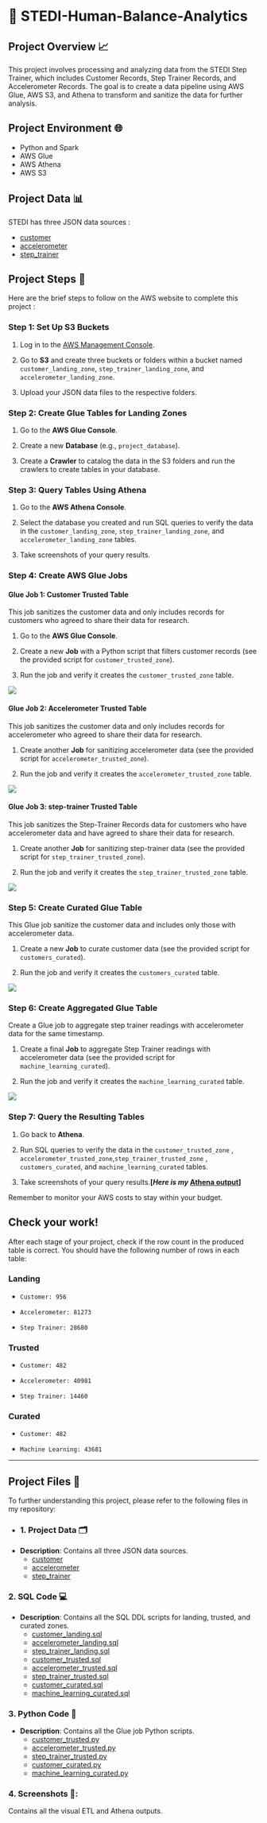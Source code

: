 # 🚀 STEDI-Human-Balance-Analytics
## Project Overview 📈
This project involves processing and analyzing data from the STEDI Step Trainer, which includes Customer Records, Step Trainer Records, and Accelerometer Records. The goal is to create a data pipeline using AWS Glue, AWS S3, and Athena to transform and sanitize the data for further analysis.

## Project Environment 🌐
- Python and Spark
- AWS Glue
- AWS Athena
- AWS S3

## Project Data 📊
STEDI has three JSON data sources : <br>
- [customer](https://github.com/Srijana1425/STEDI_Human_balance_analytics_project6/tree/main/myproject-files/customer/landing) <br>
- [accelerometer](https://github.com/Srijana1425/STEDI_Human_balance_analytics_project6/tree/main/myproject-files/accelerometer/landing) <br>
- [step_trainer](https://github.com/Srijana1425/STEDI_Human_balance_analytics_project6/tree/main/myproject-files/step_trainer/landing)

## Project Steps 📝

Here are the brief steps to follow on the AWS website to complete this project :

### Step 1: Set Up S3 Buckets

1. Log in to the [AWS Management Console](https://aws.amazon.com/).

2. Go to **S3** and create three buckets or folders within a bucket named `customer_landing_zone`, `step_trainer_landing_zone`, and `accelerometer_landing_zone`.

3. Upload your JSON data files to the respective folders.

### Step 2: Create Glue Tables for Landing Zones

1. Go to the **AWS Glue Console**.

2. Create a new **Database** (e.g., `project_database`).

3. Create a **Crawler** to catalog the data in the S3 folders and run the crawlers to create tables in your database.

### Step 3: Query Tables Using Athena

1. Go to the **AWS Athena Console**.

2. Select the database you created and run SQL queries to verify the data in the `customer_landing_zone`, `step_trainer_landing_zone`, and `accelerometer_landing_zone` tables.

3. Take screenshots of your query results.

### Step 4: Create AWS Glue Jobs
#### Glue Job 1: Customer Trusted Table

This job sanitizes the customer data and only includes records for customers who agreed to share their data for research.

1. Go to the **AWS Glue Console**.

2. Create a new **Job** with a Python script that filters customer records (see the provided script for `customer_trusted_zone`).

3. Run the job and verify it creates the `customer_trusted_zone` table.

![](https://github.com/Srijana1425/STEDI_Human_balance_analytics_project6/blob/main/screenshort/Visual%20ETL%20Image/customer_landing_to_trusted.png
)

#### Glue Job 2: Accelerometer Trusted Table

This job sanitizes the customer data and only includes records for accelerometer who agreed to share their data for research.

1. Create another **Job** for sanitizing accelerometer data (see the provided script for `accelerometer_trusted_zone`).

2. Run the job and verify it creates the `accelerometer_trusted_zone` table.

![](https://github.com/Srijana1425/STEDI_Human_balance_analytics_project6/blob/main/screenshort/Visual%20ETL%20Image/accelerometer_Landing_to_trustrd.png)

#### Glue Job 3: step-trainer Trusted Table

This job sanitizes the Step-Trainer Records data for customers who have accelerometer data and have agreed to share their data for research.

1. Create another **Job** for sanitizing step-trainer data (see the provided script for `step_trainer_trusted_zone`).

2. Run the job and verify it creates the `step_trainer_trusted_zone` table.

![](https://github.com/Srijana1425/STEDI_Human_balance_analytics_project6/blob/main/screenshort/Visual%20ETL%20Image/step_trainer_trusted.png
)
   
### Step 5: Create Curated Glue Table

This Glue job sanitize the customer data and includes only those with accelerometer data.

1. Create a new **Job** to curate customer data (see the provided script for `customers_curated`).

2. Run the job and verify it creates the `customers_curated` table.

![](https://github.com/Srijana1425/STEDI_Human_balance_analytics_project6/blob/main/screenshort/Visual%20ETL%20Image/customer%20curated.png)

### Step 6: Create Aggregated Glue Table

Create a Glue job to aggregate step trainer readings with accelerometer data for the same timestamp.

1. Create a final **Job** to aggregate Step Trainer readings with accelerometer data (see the provided script for `machine_learning_curated`).

2. Run the job and verify it creates the `machine_learning_curated` table.

![](https://github.com/Srijana1425/STEDI_Human_balance_analytics_project6/blob/main/screenshort/Visual%20ETL%20Image/machine_learning_curated.png)

### Step 7: Query the Resulting Tables

1. Go back to **Athena**.

2. Run SQL queries to verify the data in the `customer_trusted_zone` , `accelerometer_trusted_zone`,`step_trainer_trusted_zone` , `customers_curated`, and `machine_learning_curated` tables.

3. Take screenshots of your query results.**[*Here is my* [Athena output](https://github.com/Srijana1425/STEDI_Human_balance_analytics_project6/tree/main/screenshort/Athena%20Output)]**

Remember to monitor your AWS costs to stay within your budget.

## Check your work!
After each stage of your project, check if the row count in the produced table is correct. You should have the following number of rows in each table:

### Landing

- `Customer: 956`
  
- `Accelerometer: 81273`
  
- `Step Trainer: 28680`
  
### Trusted

- `Customer: 482`

- `Accelerometer: 40981`

- `Step Trainer: 14460`

### Curated

- `Customer: 482`

- `Machine Learning: 43681`

<hr>

## Project Files 📂
To further understanding this project, please refer to the following files in my repository:
- ### 1. Project Data 🗂️
- **Description**: Contains all three JSON data sources.
   - [customer](https://github.com/Srijana1425/STEDI_Human_balance_analytics_project6/tree/main/myproject-files/customer/landing)
   - [accelerometer](https://github.com/Srijana1425/STEDI_Human_balance_analytics_project6/tree/main/myproject-files/accelerometer/landing)
   - [step_trainer](https://github.com/Srijana1425/STEDI_Human_balance_analytics_project6/tree/main/myproject-files/step_trainer/landing)

### 2. SQL Code 💻
- **Description**: Contains all the SQL DDL scripts for landing, trusted, and curated zones.
  - [customer_landing.sql](https://github.com/Srijana1425/STEDI_Human_balance_analytics_project6/blob/main/SQL%20code/customer_landing.sql)
  - [accelerometer_landing.sql](https://github.com/Srijana1425/STEDI_Human_balance_analytics_project6/blob/main/SQL%20code/accelerometer_landing.sql)
  - [step_trainer_landing.sql](https://github.com/Srijana1425/STEDI_Human_balance_analytics_project6/blob/main/SQL%20code/step_trainer_landing.sql)
  - [customer_trusted.sql](https://github.com/Srijana1425/STEDI_Human_balance_analytics_project6/blob/main/SQL%20code/customer_trusted.sql)
  - [accelerometer_trusted.sql](https://github.com/Srijana1425/STEDI_Human_balance_analytics_project6/blob/main/SQL%20code/accelerometer_trusted.sql)
  - [step_trainer_trusted.sql](https://github.com/Srijana1425/STEDI_Human_balance_analytics_project6/blob/main/SQL%20code/Step_trainer_trusted.sql)
  - [customer_curated.sql](https://github.com/Srijana1425/STEDI_Human_balance_analytics_project6/blob/main/SQL%20code/customer_curated.sql)
  - [machine_learning_curated.sql](https://github.com/Srijana1425/STEDI_Human_balance_analytics_project6/blob/main/SQL%20code/machine_learning_curated.sql)

### 3. Python Code 🐍
- **Description**: Contains all the Glue job Python scripts.
  - [customer_trusted.py](https://github.com/Srijana1425/STEDI_Human_balance_analytics_project6/blob/main/python%20code/customer_landing_to_trusted.py)
  - [accelerometer_trusted.py](https://github.com/Srijana1425/STEDI_Human_balance_analytics_project6/blob/main/python%20code/accelerometer_landing_to_trusted.py)
  - [step_trainer_trusted.py](https://github.com/Srijana1425/STEDI_Human_balance_analytics_project6/blob/main/python%20code/steptraining_landing_to_trusted.py)
  - [customer_curated.py](https://github.com/Srijana1425/STEDI_Human_balance_analytics_project6/blob/main/python%20code/customer_curated.py)
  - [machine_learning_curated.py](https://github.com/Srijana1425/STEDI_Human_balance_analytics_project6/blob/main/python%20code/machine_learning_curated.py)

### 4. Screenshots 📸: 
Contains all the visual ETL and Athena outputs.

  
